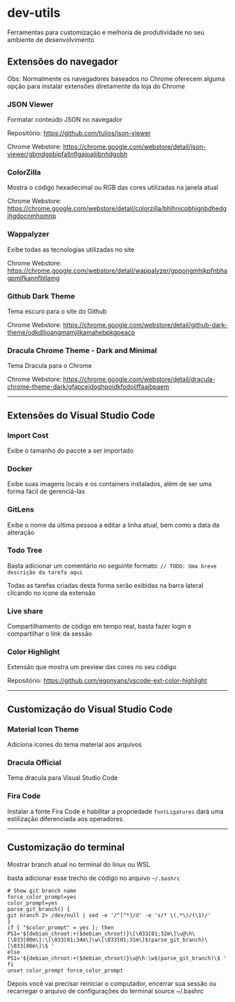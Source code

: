 # dev-utils

Ferramentas para customização e melhoria de produtividade no seu ambiente de desenvolvimento

## Extensões do navegador

Obs: Normalmente os navegadores baseados no Chrome oferecem alguma opção para instalar extensões diretamente da loja do Chrome

### JSON Viewer

Formatar conteúdo JSON no navegador

Repositório: https://github.com/tulios/json-viewer

Chrome Webstore: https://chrome.google.com/webstore/detail/json-viewer/gbmdgpbipfallnflgajpaliibnhdgobh

### ColorZilla

Mostra o código hexadecimal ou RGB das cores utilizadas na janela atual

Chrome Webstore: https://chrome.google.com/webstore/detail/colorzilla/bhlhnicpbhignbdhedgjhgdocnmhomnp

### Wappalyzer

Exibe todas as tecnologias utilizadas no site

Chrome Webstore: https://chrome.google.com/webstore/detail/wappalyzer/gppongmhjkpfnbhagpmjfkannfbllamg

### Github Dark Theme

Tema escuro para o site do Github

Chrome Webstore: https://chrome.google.com/webstore/detail/github-dark-theme/odkdlljoangmamjilkamahebpkgpeacp

### Dracula Chrome Theme - Dark and Minimal

Tema Dracula para o Chrome

Chrome Webstore: https://chrome.google.com/webstore/detail/dracula-chrome-theme-dark/gfapcejdoghpoidkfodoiiffaaibpaem

---

## Extensões do Visual Studio Code

### Import Cost

Exibe o tamanho do pacote a ser importado

### Docker

Exibe suas imagens locais e os containers instalados, além de ser uma forma fácil de gerenciá-las

### GitLens

Exibe o nome da última pessoa a editar a linha atual, bem como a data da alteração

### Todo Tree

Basta adicionar um comentário no seguinte formato: `// TODO: Uma breve descrição da tarefa aqui`

Todas as tarefas criadas desta forma serão exibidas na barra lateral clicando no ícone da extensão

### Live share

Compartilhamento de código em tempo real, basta fazer login e compartilhar o link da sessão

### Color Highlight

Extensão que mostra um preview das cores no seu código

Repositório: https://github.com/egonyans/vscode-ext-color-highlight

---

## Customização do Visual Studio Code

### Material Icon Theme

Adiciona icones do tema material aos arquivos

### Dracula Official

Tema dracula para Visual Studio Code

### Fira Code

Instalar a fonte Fira Code e habilitar a propriedade `fontLigatures` dará uma estilização diferenciada aos operadores

---

## Customização do terminal

Mostrar branch atual no terminal do linux ou WSL

basta adicionar esse trecho de código no arquivo `~/.bashrc`

```shell
# Show git branch name
force_color_prompt=yes
color_prompt=yes
parse_git_branch() {
git branch 2> /dev/null | sed -e '/^[^*]/d' -e 's/* \(.*\)/(\1)/'
}
if [ "$color_prompt" = yes ]; then
PS1='${debian_chroot:+($debian_chroot)}\[\033[01;32m\]\u@\h\[\033[00m\]:\[\033[01;34m\]\w\[\033[01;31m\]$(parse_git_branch)\[\033[00m\]\$ '
else
PS1='${debian_chroot:+($debian_chroot)}\u@\h:\w$(parse_git_branch)\$ '
fi
unset color_prompt force_color_prompt
```

Depois você vai precisar reiniciar o computador, encerrar sua sessão ou recarregar o arquivo de configurações do terminal
source ~/.bashrc
